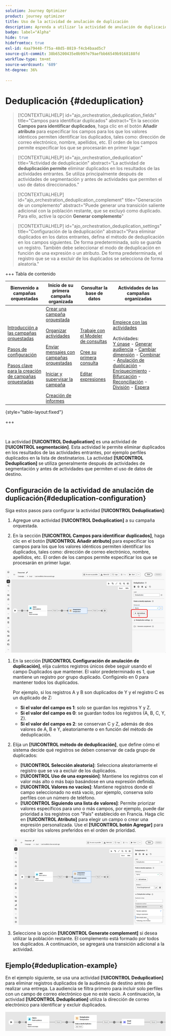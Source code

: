 ```yaml
---
solution: Journey Optimizer
product: journey optimizer
title: Uso de la actividad de anulación de duplicación
description: Aprenda a utilizar la actividad de anulación de duplicación
badge: label="Alpha"
hide: true
hidefromtoc: true
exl-id: 4aa79448-f75a-48d5-8819-f4cb4baad5c7
source-git-commit: 38b65200435e0b997e79aefbb66549b9168188fd
workflow-type: tm+mt
source-wordcount: '689'
ht-degree: 36%

---
```


# Deduplicación {#deduplication}

>[!CONTEXTUALHELP]
>id="ajo_orchestration_deduplication_fields"
>title="Campos para identificar duplicados"
>abstract="En la sección **Campos para identificar duplicados**, haga clic en el botón **Añadir atributo** para especificar los campos para los que los valores idénticos permiten identificar los duplicados, tales como: dirección de correo electrónico, nombre, apellidos, etc. El orden de los campos permite especificar los que se procesarán en primer lugar."

>[!CONTEXTUALHELP]
>id="ajo_orchestration_deduplication"
>title="Actividad de deduplicación"
>abstract="La actividad de **deduplicación permite** eliminar duplicados en los resultados de las actividades entrantes. Se utiliza principalmente después de actividades de segmentación y antes de actividades que permiten el uso de datos direccionados."

>[!CONTEXTUALHELP]
>id="ajo_orchestration_deduplication_complement"
>title="Generación de un complemento"
>abstract="Puede generar una transición saliente adicional con la población restante, que se excluyó como duplicado. Para ello, active la opción **Generar complemento**"

>[!CONTEXTUALHELP]
>id="ajo_orchestration_deduplication_settings"
>title="Configuración de la deduplicación"
>abstract="Para eliminar duplicados en los datos entrantes, defina el método de deduplicación en los campos siguientes. De forma predeterminada, solo se guarda un registro. También debe seleccionar el modo de deduplicación en función de una expresión o un atributo. De forma predeterminada, el registro que se va a excluir de los duplicados se selecciona de forma aleatoria."

+++ Tabla de contenido

| Bienvenido a campañas orquestadas | Inicio de su primera campaña organizada | Consultar la base de datos | Actividades de las campañas organizadas |
|---|---|---|---|
| [Introducción a las campañas orquestadas](../gs-orchestrated-campaigns.md)<br/><br/>[Pasos de configuración](../configuration-steps.md)<br/><br/>[Pasos clave para la creación de campañas orquestadas](../gs-campaign-creation.md) | [Crear una campaña orquestada](../create-orchestrated-campaign.md)<br/><br/>[Organizar actividades](../orchestrate-activities.md)<br/><br/>[Enviar mensajes con campañas orquestadas](../send-messages.md)<br/><br/>[Iniciar y supervisar la campaña](../start-monitor-campaigns.md)<br/><br/>[Creación de informes](../reporting-campaigns.md) | [Trabaje con el Modeler de consultas](../orchestrated-rule-builder.md)<br/><br/>[Cree su primera consulta](../build-query.md)<br/><br/>[Editar expresiones](../edit-expressions.md) | [Empiece con las actividades](about-activities.md)<br/><br/>Actividades:<br/>[Y únase](and-join.md) - [Generar audiencia](build-audience.md) - [Cambiar dimensión](change-dimension.md) - [Combinar](combine.md) - [Anulación de duplicación](deduplication.md) - [Enriquecimiento](enrichment.md) - [Bifurcación](fork.md) - [Reconciliación](reconciliation.md) - [División](split.md) - [Espera](wait.md) |

{style="table-layout:fixed"}

+++

<br/>

La actividad **[!UICONTROL Deduplication]** es una actividad de **[!UICONTROL segmentación]**. Esta actividad le permite eliminar duplicados en los resultados de las actividades entrantes, por ejemplo perfiles duplicados en la lista de destinatarios. La actividad **[!UICONTROL Deduplication]** se utiliza generalmente después de actividades de segmentación y antes de actividades que permiten el uso de datos de destino.

## Configuración de la actividad de anulación de duplicación{#deduplication-configuration}

Siga estos pasos para configurar la actividad **[!UICONTROL Deduplication]**:


1. Agregue una actividad **[!UICONTROL Deduplication]** a su campaña orquestada.

1. En la sección **[!UICONTROL Campos para identificar duplicados]**, haga clic en el botón **[!UICONTROL Añadir atributo]** para especificar los campos para los que los valores idénticos permiten identificar los duplicados, tales como: dirección de correo electrónico, nombre, apellidos, etc. El orden de los campos permite especificar los que se procesarán en primer lugar.

![](../assets/deduplication-1.png)

1. En la sección **[!UICONTROL Configuración de anulación de duplicación]**, elija cuántos registros únicos debe seguir usando el campo Duplicados que mantener. El valor predeterminado es 1, que mantiene un registro por grupo duplicado. Configúrelo en 0 para mantener todos los duplicados.

   Por ejemplo, si los registros A y B son duplicados de Y y el registro C es un duplicado de Z:

   * **Si el valor del campo es 1**: solo se guardan los registros Y y Z.
   * **Si el valor del campo es 0**: se guardan todos los registros (A, B, C, Y, Z).
   * **Si el valor del campo es 2**: se conservan C y Z, además de dos valores de A, B e Y, aleatoriamente o en función del método de deduplicación.

1. Elija un **[!UICONTROL método de deduplicación]**, que define cómo el sistema decide qué registros se deben conservar de cada grupo de duplicados:

   * **[!UICONTROL Selección aleatoria]**: Selecciona aleatoriamente el registro que se va a excluir de los duplicados.
   * **[!UICONTROL Uso de una expresión]**: Mantiene los registros con el valor más alto o más bajo basándose en una expresión definida.
   * **[!UICONTROL Valores no vacíos]**: Mantiene registros donde el campo seleccionado no está vacío, por ejemplo, conserva solo perfiles con un número de teléfono.
   * **[!UICONTROL Siguiendo una lista de valores]**: Permite priorizar valores específicos para uno o más campos, por ejemplo, puede dar prioridad a los registros con &quot;País&quot; establecido en Francia. Haga clic en **[!UICONTROL Atributo]** para elegir un campo o crear una expresión personalizada. Use el **[!UICONTROL botón Agregar]** para escribir los valores preferidos en el orden de prioridad.

   ![](../assets/deduplication-2.png)

1. Seleccione la opción **[!UICONTROL Generate complement]** si desea utilizar la población restante. El complemento está formado por todos los duplicados. A continuación, se agregará una transición adicional a la actividad.

## Ejemplo{#deduplication-example}

En el ejemplo siguiente, se usa una actividad **[!UICONTROL Deduplication]** para eliminar registros duplicados de la audiencia de destino antes de realizar una entrega. La audiencia se filtra primero para incluir solo perfiles con un campo de correo electrónico que no esté vacío. A continuación, la actividad **[!UICONTROL Deduplication]** utiliza la dirección de correo electrónico para identificar y excluir duplicados.

![](../assets/deduplication-3.png)
